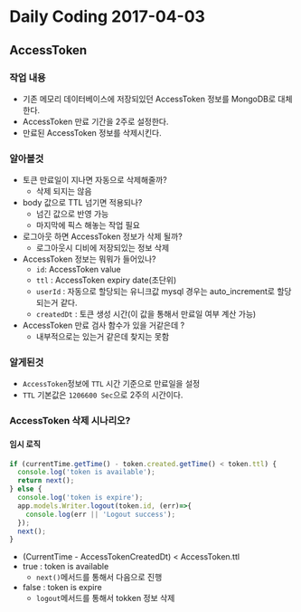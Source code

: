 # Daily Coding 2017-04-03

## AccessToken

### 작업 내용
* 기존 메모리 데이터베이스에 저장되있던 AccessToken 정보를 MongoDB로 대체한다.
* AccessToken 만료 기간을 2주로 설정한다.
* 만료된 AccessToken 정보를 삭제시킨다.

### 알아볼것
* 토큰 만료일이 지나면 자동으로 삭제해줄까?
  * 삭제 되지는 않음
* body 값으로 TTL 넘기면 적용되나?
  * 넘긴 값으로 반영 가능
  * 마지막에 픽스 해놓는 작업 필요
* 로그아웃 하면 AccessToken 정보가 삭제 될까?
  * 로그아웃시 디비에 저장되있는 정보 삭제
* AccessToken 정보는 뭐뭐가 들어있나?
  * `id`: AccessToken value
  * `ttl` : AccessToken expiry date(초단위)
  * `userId` : 자동으로 할당되는 유니크값 mysql 경우는 auto_increment로 할당되는거 같다.
  * `createdDt` : 토큰 생성 시간(이 값을 통해서 만료일 여부 계산 가능)
* AccessToken 만료 검사 함수가 있을 거같은데 ?
  * 내부적으로는 있는거 같은데 찾지는 못함

### 알게된것
* `AccessToken`정보에 `TTL` 시간 기준으로 만료일을 설정
* `TTL` 기본값은 `1206600 Sec`으로 2주의 시간이다.


### AccessToken 삭제 시나리오?
#### 임시 로직

```javascript
if (currentTime.getTime() - token.created.getTime() < token.ttl) {
  console.log('token is available');
  return next();
} else {
  console.log('token is expire');
  app.models.Writer.logout(token.id, (err)=>{
    console.log(err || 'Logout success');
  });
  next();
}

```
* (CurrentTime - AccessTokenCreatedDt) < AccessToken.ttl
* true : token is available
  * `next()`메서드를 통해서 다음으로 진행
* false : token is expire
  * `logout`메서드를 통해서 tokken 정보 삭제
